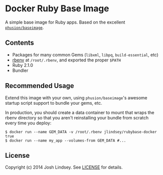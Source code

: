 Docker Ruby Base Image
======================
A simple base image for Ruby apps. Based on the excellent [`phusion/baseimage`][1].

Contents
--------
* Packages for many common Gems (`libxml`, `libpq`, `build-essential`, etc)
* [rbenv][2] at `/root/.rbenv`, and exported the proper `$PATH`
* Ruby 2.1.0
* Bundler

Recommended Usage
-----------------
Extend this image with your own, using `phusion/baseimage`'s awesome
startup script support to bundle your gems, etc.

In production, you should create a data container to mount that wraps
the rbenv directory so that you aren't reinstalling your bundle from
scratch every time you deploy:

```
$ docker run --name GEM_DATA -v /root/.rbenv jlindsey/rubybase-docker true
$ docker run --name my_app --volumes-from GEM_DATA #...
```

License
-------
Copyright (c) 2014 Josh Lindsey. See [LICENSE][3] for details.

[1]: https://github.com/phusion/baseimage-docker
[2]: https://github.com/sstephenson/rbenv
[3]: https://github.com/jlindsey/rubybase-docker/blob/master/LICENSE
